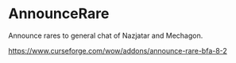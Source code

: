 # AnnounceRare
Announce rares to general chat of Nazjatar and Mechagon.

https://www.curseforge.com/wow/addons/announce-rare-bfa-8-2
